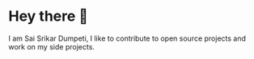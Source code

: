 # Hey there 👋

I am Sai Srikar Dumpeti, I like to contribute to open source projects and work
on my side projects.
